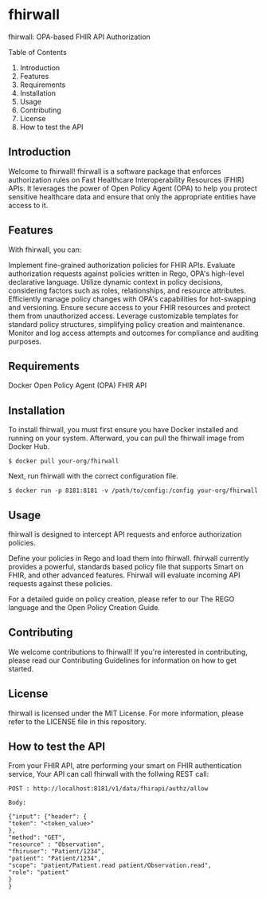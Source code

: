 # fhirwall
fhirwall: OPA-based FHIR API Authorization

Table of Contents

1. Introduction
2. Features
3. Requirements
4. Installation
5. Usage
6. Contributing
7. License
8. How to test the API
   
## Introduction
Welcome to fhirwall! fhirwall is a software package that enforces authorization rules on Fast Healthcare Interoperability Resources (FHIR) APIs. It leverages the power of Open Policy Agent (OPA) to help you protect sensitive healthcare data and ensure that only the appropriate entities have access to it.

## Features
With fhirwall, you can:

Implement fine-grained authorization policies for FHIR APIs.
Evaluate authorization requests against policies written in Rego, OPA's high-level declarative language.
Utilize dynamic context in policy decisions, considering factors such as roles, relationships, and resource attributes.
Efficiently manage policy changes with OPA's capabilities for hot-swapping and versioning.
Ensure secure access to your FHIR resources and protect them from unauthorized access.
Leverage customizable templates for standard policy structures, simplifying policy creation and maintenance.
Monitor and log access attempts and outcomes for compliance and auditing purposes.

## Requirements
Docker
Open Policy Agent (OPA)
FHIR API

## Installation
To install fhirwall, you must first ensure you have Docker installed and running on your system. Afterward, you can pull the fhirwall image from Docker Hub.

```$ docker pull your-org/fhirwall```

Next, run fhirwall with the correct configuration file.

```$ docker run -p 8181:8181 -v /path/to/config:/config your-org/fhirwall```

## Usage
fhirwall is designed to intercept API requests and enforce authorization policies.

Define your policies in Rego and load them into fhirwall.  fhirwall currently provides a powerful, standards based policy file that supports Smart on FHIR, and other advanced features. 
Fhirwall will evaluate incoming API requests against these policies.

For a detailed guide on policy creation, please refer to our The REGO language and the Open Policy Creation Guide.

## Contributing
We welcome contributions to fhirwall! If you're interested in contributing, please read our Contributing Guidelines for information on how to get started.

## License
fhirwall is licensed under the MIT License. For more information, please refer to the LICENSE file in this repository.

## How to test the API
From your FHIR API, atre performing your smart on FHIR authentication service, Your API can call fhirwall with the follwing REST call: 
```
POST : http://localhost:8181/v1/data/fhirapi/authz/allow

Body:

{"input": {"header": {
"token": "<token_value>"
},
"method": "GET",
"resource" : "Observation",
"fhiruser": "Patient/1234",
"patient": "Patient/1234",
"scope": "patient/Patient.read patient/Observation.read",
"role": "patient"
}
}
```



